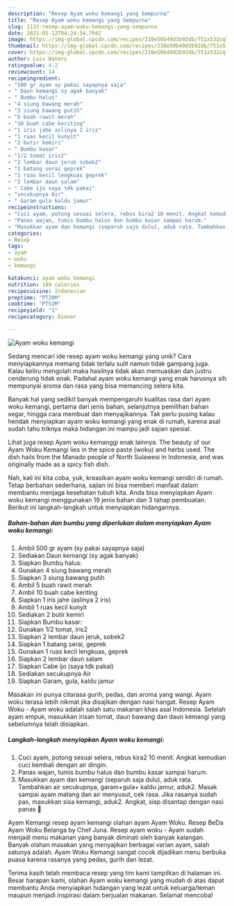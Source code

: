 ```yaml
---
description: "Resep Ayam woku kemangi yang Sempurna"
title: "Resep Ayam woku kemangi yang Sempurna"
slug: 1133-resep-ayam-woku-kemangi-yang-sempurna
date: 2021-01-12T04:24:54.794Z
image: https://img-global.cpcdn.com/recipes/210e50b49d3b92db/751x532cq70/ayam-woku-kemangi-foto-resep-utama.jpg
thumbnail: https://img-global.cpcdn.com/recipes/210e50b49d3b92db/751x532cq70/ayam-woku-kemangi-foto-resep-utama.jpg
cover: https://img-global.cpcdn.com/recipes/210e50b49d3b92db/751x532cq70/ayam-woku-kemangi-foto-resep-utama.jpg
author: Luis Waters
ratingvalue: 4.2
reviewcount: 14
recipeingredient:
- "500 gr ayam sy pakai sayapnya saja"
- " Daun kemangi sy agak banyak"
- " Bumbu halus"
- "4 siung bawang merah"
- "3 siung bawang putih"
- "5 buah rawit merah"
- "10 buah cabe keriting"
- "1 iris jahe aslinya 2 iris"
- "1 ruas kecil kunyit"
- "2 butir kemiri"
- " Bumbu kasar"
- "1/2 tomat iris2"
- "2 lembar daun jeruk sobek2"
- "1 batang serai geprek"
- "1 ruas kecil lengkuas geprek"
- "2 lembar daun salam"
- " Cabe ijo saya tdk pakai"
- "secukupnya Air"
- " Garam gula kaldu jamur"
recipeinstructions:
- "Cuci ayam, potong sesuai selera, rebus kira2 10 menit. Angkat kemudian cuci kembali dengan air dingin."
- "Panas wajan, tumis bumbu halus dan bumbu kasar sampai harum."
- "Masukkan ayam dan kemangi (separuh saja dulu), aduk rata. Tambahkan air secukupnya, garam+gula+ kaldu jamur, aduk2. Masak sampai ayam matang dan air menyusut, cek rasa. Jika rasanya sudah pas, masukkan sisa kemangi, aduk2. Angkat, siap disantap dengan nasi panas 🤤"
categories:
- Resep
tags:
- ayam
- woku
- kemangi

katakunci: ayam woku kemangi 
nutrition: 189 calories
recipecuisine: Indonesian
preptime: "PT20M"
cooktime: "PT53M"
recipeyield: "1"
recipecategory: Dinner

---
```



![Ayam woku kemangi](https://img-global.cpcdn.com/recipes/210e50b49d3b92db/751x532cq70/ayam-woku-kemangi-foto-resep-utama.jpg)

Sedang mencari ide resep ayam woku kemangi yang unik? Cara menyiapkannya memang tidak terlalu sulit namun tidak gampang juga. Kalau keliru mengolah maka hasilnya tidak akan memuaskan dan justru cenderung tidak enak. Padahal ayam woku kemangi yang enak harusnya sih mempunyai aroma dan rasa yang bisa memancing selera kita.

Banyak hal yang sedikit banyak mempengaruhi kualitas rasa dari ayam woku kemangi, pertama dari jenis bahan, selanjutnya pemilihan bahan segar, hingga cara membuat dan menyajikannya. Tak perlu pusing kalau hendak menyiapkan ayam woku kemangi yang enak di rumah, karena asal sudah tahu triknya maka hidangan ini mampu jadi sajian spesial.

Lihat juga resep Ayam woku kemanggi enak lainnya. The beauty of our Ayam Woku Kemangi lies in the spice paste (woku) and herbs used. The dish hails from the Manado people of North Sulawesi in Indonesia, and was originally made as a spicy fish dish.


Nah, kali ini kita coba, yuk, kreasikan ayam woku kemangi sendiri di rumah. Tetap berbahan sederhana, sajian ini bisa memberi manfaat dalam membantu menjaga kesehatan tubuh kita. Anda bisa menyiapkan Ayam woku kemangi menggunakan 19 jenis bahan dan 3 tahap pembuatan. Berikut ini langkah-langkah untuk menyiapkan hidangannya.

<!--inarticleads1-->

##### Bahan-bahan dan bumbu yang diperlukan dalam menyiapkan Ayam woku kemangi:

1. Ambil 500 gr ayam (sy pakai sayapnya saja)
1. Sediakan  Daun kemangi (sy agak banyak)
1. Siapkan  Bumbu halus:
1. Gunakan 4 siung bawang merah
1. Siapkan 3 siung bawang putih
1. Ambil 5 buah rawit merah
1. Ambil 10 buah cabe keriting
1. Siapkan 1 iris jahe (aslinya 2 iris)
1. Ambil 1 ruas kecil kunyit
1. Sediakan 2 butir kemiri
1. Siapkan  Bumbu kasar:
1. Gunakan 1/2 tomat, iris2
1. Siapkan 2 lembar daun jeruk, sobek2
1. Siapkan 1 batang serai, geprek
1. Gunakan 1 ruas kecil lengkuas, geprek
1. Siapkan 2 lembar daun salam
1. Siapkan  Cabe ijo (saya tdk pakai)
1. Sediakan secukupnya Air
1. Siapkan  Garam, gula, kaldu jamur


Masakan ini punya citarasa gurih, pedas, dan aroma yang wangi. Ayam woku terasa lebih nikmat jika disajikan dengan nasi hangat. Resep Ayam Woku - Ayam woku adalah salah satu makanan khas asal Indonesia. Setelah ayam empuk, masukkan irisan tomat, daun bawang dan daun kemangi yang sebelumnya telah disiapkan. 

<!--inarticleads2-->

##### Langkah-langkah menyiapkan Ayam woku kemangi:

1. Cuci ayam, potong sesuai selera, rebus kira2 10 menit. Angkat kemudian cuci kembali dengan air dingin.
1. Panas wajan, tumis bumbu halus dan bumbu kasar sampai harum.
1. Masukkan ayam dan kemangi (separuh saja dulu), aduk rata. Tambahkan air secukupnya, garam+gula+ kaldu jamur, aduk2. Masak sampai ayam matang dan air menyusut, cek rasa. Jika rasanya sudah pas, masukkan sisa kemangi, aduk2. Angkat, siap disantap dengan nasi panas 🤤


Ayam Kemangi resep ayam kemangi olahan ayam Ayam Woku. Resep BeDa Ayam Woku Belanga by Chef Juna. Resep ayam woku - Ayam sudah menjadi menu makanan yang banyak diminati oleh banyak kalangan. Banyak olahan masakan yang menyajikan berbagai varian ayam, salah satunya adalah. Ayam Woku Kemangi sangat cocok dijadikan menu berbuka puasa karena rasanya yang pedas, gurih dan lezat. 

Terima kasih telah membaca resep yang tim kami tampilkan di halaman ini. Besar harapan kami, olahan Ayam woku kemangi yang mudah di atas dapat membantu Anda menyiapkan hidangan yang lezat untuk keluarga/teman maupun menjadi inspirasi dalam berjualan makanan. Selamat mencoba!
